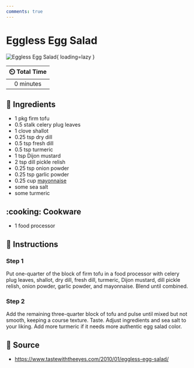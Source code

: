 ```yaml
---
comments: true
---
```

# Eggless Egg Salad

![Eggless Egg Salad](../assets/images/eggless-egg-salad.jpg){ loading=lazy }

| :timer_clock: Total Time |
|:-----------------------: |
| 0 minutes |

## :salt: Ingredients

- 1 pkg firm tofu
- 0.5 stalk celery plug leaves
- 1 clove shallot
- 0.25 tsp dry dill
- 0.5 tsp fresh dill
- 0.5 tsp turmeric
- 1 tsp Dijon mustard
- 2 tsp dill pickle relish
- 0.25 tsp onion powder
- 0.25 tsp garlic powder
- 0.25 cup [mayonnaise][1]
- some sea salt
- some turmeric

## :cooking: Cookware

- 1 food processor

## :pencil: Instructions

### Step 1

Put one-quarter of the block of firm tofu in a food processor with celery plug leaves, shallot, dry dill, fresh dill,
turmeric, Dijon mustard, dill pickle relish, onion powder, garlic powder, and mayonnaise. Blend until combined.

### Step 2

Add the remaining three-quarter block of tofu and pulse until mixed but not smooth, keeping a course texture. Taste.
Adjust ingredients and sea salt to your liking. Add more turmeric if it needs more authentic egg salad color.

## :link: Source

- <https://www.tastewiththeeyes.com/2010/01/eggless-egg-salad/>

[1]: <../sauces-and-dressings/mayonnaise.md>
